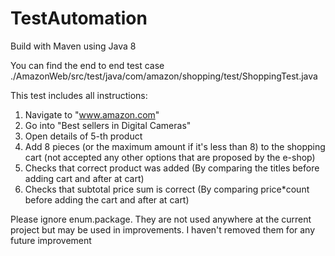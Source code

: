 # TestAutomation
Build with Maven using Java 8

You can find the end to end test case ./AmazonWeb/src/test/java/com/amazon/shopping/test/ShoppingTest.java

This test includes all instructions:

1. Navigate to "www.amazon.com"
2. Go into "Best sellers in Digital Cameras"
3. Open details of 5-th product
4. Add 8 pieces (or the maximum amount if it's less than 8) to the shopping cart (not accepted any other options that are proposed by the e-shop)
5. Checks that correct product was added (By comparing the titles before adding cart and after at cart)
6. Checks that subtotal price sum is correct (By comparing price*count before adding the cart and after at cart)

Please ignore enum.package. They are not used anywhere at the current project but may be used in improvements. I haven't removed them for any future improvement
